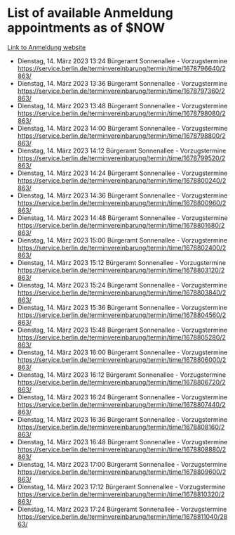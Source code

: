 # List of available Anmeldung appointments as of $NOW
[Link to Anmeldung website](https://service.berlin.de/terminvereinbarung/termin/tag.php?termin=1&anliegen[]=120686&dienstleisterlist=122210,122217,327316,122219,327312,122227,327314,122231,327346,122243,327348,122254,122252,329742,122260,329745,122262,329748,122271,327278,122273,327274,122277,327276,330436,122280,327294,122282,327290,122284,327292,122291,327270,122285,327266,122286,327264,122296,327268,150230,329760,122297,327286,122294,327284,122312,329763,122314,329775,122304,327330,122311,327334,122309,327332,317869,122281,327352,122279,329772,122283,122276,327324,122274,327326,122267,329766,122246,327318,122251,327320,122257,327322,122208,327298,122226,327300&herkunft=http%3A%2F%2Fservice.berlin.de%2Fdienstleistung%2F120686%2F)
- Dienstag, 14. März 2023 13:24 Bürgeramt Sonnenallee - Vorzugstermine https://service.berlin.de/terminvereinbarung/termin/time/1678796640/2863/
- Dienstag, 14. März 2023 13:36 Bürgeramt Sonnenallee - Vorzugstermine https://service.berlin.de/terminvereinbarung/termin/time/1678797360/2863/
- Dienstag, 14. März 2023 13:48 Bürgeramt Sonnenallee - Vorzugstermine https://service.berlin.de/terminvereinbarung/termin/time/1678798080/2863/
- Dienstag, 14. März 2023 14:00 Bürgeramt Sonnenallee - Vorzugstermine https://service.berlin.de/terminvereinbarung/termin/time/1678798800/2863/
- Dienstag, 14. März 2023 14:12 Bürgeramt Sonnenallee - Vorzugstermine https://service.berlin.de/terminvereinbarung/termin/time/1678799520/2863/
- Dienstag, 14. März 2023 14:24 Bürgeramt Sonnenallee - Vorzugstermine https://service.berlin.de/terminvereinbarung/termin/time/1678800240/2863/
- Dienstag, 14. März 2023 14:36 Bürgeramt Sonnenallee - Vorzugstermine https://service.berlin.de/terminvereinbarung/termin/time/1678800960/2863/
- Dienstag, 14. März 2023 14:48 Bürgeramt Sonnenallee - Vorzugstermine https://service.berlin.de/terminvereinbarung/termin/time/1678801680/2863/
- Dienstag, 14. März 2023 15:00 Bürgeramt Sonnenallee - Vorzugstermine https://service.berlin.de/terminvereinbarung/termin/time/1678802400/2863/
- Dienstag, 14. März 2023 15:12 Bürgeramt Sonnenallee - Vorzugstermine https://service.berlin.de/terminvereinbarung/termin/time/1678803120/2863/
- Dienstag, 14. März 2023 15:24 Bürgeramt Sonnenallee - Vorzugstermine https://service.berlin.de/terminvereinbarung/termin/time/1678803840/2863/
- Dienstag, 14. März 2023 15:36 Bürgeramt Sonnenallee - Vorzugstermine https://service.berlin.de/terminvereinbarung/termin/time/1678804560/2863/
- Dienstag, 14. März 2023 15:48 Bürgeramt Sonnenallee - Vorzugstermine https://service.berlin.de/terminvereinbarung/termin/time/1678805280/2863/
- Dienstag, 14. März 2023 16:00 Bürgeramt Sonnenallee - Vorzugstermine https://service.berlin.de/terminvereinbarung/termin/time/1678806000/2863/
- Dienstag, 14. März 2023 16:12 Bürgeramt Sonnenallee - Vorzugstermine https://service.berlin.de/terminvereinbarung/termin/time/1678806720/2863/
- Dienstag, 14. März 2023 16:24 Bürgeramt Sonnenallee - Vorzugstermine https://service.berlin.de/terminvereinbarung/termin/time/1678807440/2863/
- Dienstag, 14. März 2023 16:36 Bürgeramt Sonnenallee - Vorzugstermine https://service.berlin.de/terminvereinbarung/termin/time/1678808160/2863/
- Dienstag, 14. März 2023 16:48 Bürgeramt Sonnenallee - Vorzugstermine https://service.berlin.de/terminvereinbarung/termin/time/1678808880/2863/
- Dienstag, 14. März 2023 17:00 Bürgeramt Sonnenallee - Vorzugstermine https://service.berlin.de/terminvereinbarung/termin/time/1678809600/2863/
- Dienstag, 14. März 2023 17:12 Bürgeramt Sonnenallee - Vorzugstermine https://service.berlin.de/terminvereinbarung/termin/time/1678810320/2863/
- Dienstag, 14. März 2023 17:24 Bürgeramt Sonnenallee - Vorzugstermine https://service.berlin.de/terminvereinbarung/termin/time/1678811040/2863/
